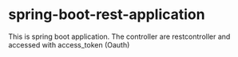 # spring-boot-rest-application
This is spring boot application. The controller are restcontroller and accessed with access_token (Oauth)  
